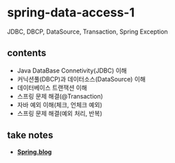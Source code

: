 # spring-data-access-1
JDBC, DBCP, DataSource, Transaction, Spring Exception
## contents
- Java DataBase Connetivity(JDBC) 이해
- 커닉션풀(DBCP)과 데이터소스(DataSource) 이해
- 데이터베이스 트랜잭션 이해
- 스프링 문제 해결(@Transaction)
- 자바 예외 이해(체크, 언체크 예외)
- 스프링 문제 해결(예외 처리, 반복)
## take notes
- <b><a href="https://everlasting-cello-2b6.notion.site/Spring-69743c647ffe44d794dea5084120100c">Spring.blog</a></b> 
